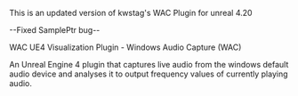This is an updated version of kwstag's WAC Plugin for unreal 4.20

--Fixed SamplePtr bug--


WAC UE4 Visualization Plugin - Windows Audio Capture (WAC)

An Unreal Engine 4 plugin that captures live audio from the windows default audio device and analyses it to output frequency values of currently playing audio.
